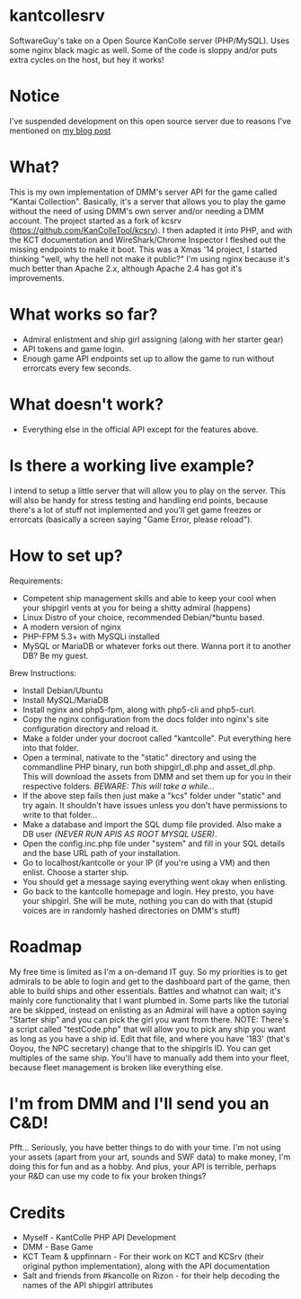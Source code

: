 # kantcollesrv 
SoftwareGuy's take on a Open Source KanColle server (PHP/MySQL). Uses some nginx black magic as well.
Some of the code is sloppy and/or puts extra cycles on the host, but hey it works!

# Notice
I've suspended development on this open source server due to reasons I've mentioned on [my blog post](http://www.coburnsdomain.com/wordpress/index.php/2015/05/02/suspending-work-on-my-opensource-kantai-collection-server-clone-kantcollesrv/)

# What?
This is my own implementation of DMM's server API for the game called "Kantai Collection". Basically, it's a server that allows you to play the game without the need of using DMM's own server and/or needing a DMM account.
The project started as a fork of kcsrv (https://github.com/KanColleTool/kcsrv). I then adapted it into PHP, and with the KCT documentation and WireShark/Chrome Inspector I fleshed out the missing endpoints to make it boot. This was a Xmas '14 project, I started thinking "well, why the hell not make it public?"
I'm using nginx because it's much better than Apache 2.x, although Apache 2.4 has got it's improvements.

# What works so far?
* Admiral enlistment and ship girl assigning (along with her starter gear)
* API tokens and game login.
* Enough game API endpoints set up to allow the game to run without errorcats every few seconds.

# What doesn't work?
* Everything else in the official API except for the features above.

# Is there a working live example?
I intend to setup a little server that will allow you to play on the server. This will also be handy for stress testing and handling end points, because there's a lot of stuff not implemented and you'll get game freezes or errorcats (basically a screen saying "Game Error, please reload"). 

# How to set up?
Requirements:
* Competent ship management skills and able to keep your cool when your shipgirl vents at you for being a shitty admiral (happens)
* Linux Distro of your choice, recommended Debian/*buntu based.
* A modern version of nginx
* PHP-FPM 5.3+ with MySQLi installed
* MySQL or MariaDB or whatever forks out there. Wanna port it to another DB? Be my guest.

Brew Instructions:
* Install Debian/Ubuntu
* Install MySQL/MariaDB
* Install nginx and php5-fpm, along with php5-cli and php5-curl.
* Copy the nginx configuration from the docs folder into nginx's site configuration directory and reload it.
* Make a folder under your docroot called "kantcolle". Put everything here into that folder.
* Open a terminal, nativate to the "static" directory and using the commandline PHP binary, run both shipgirl_dl.php and asset_dl.php. This will download the assets from DMM and set them up for you in their respective folders. *BEWARE: This will take a while...*
* If the above step fails then just make a "kcs" folder under "static" and try again. It shouldn't have issues unless you don't have permissions to write to that folder...
* Make a database and import the SQL dump file provided. Also make a DB user *(NEVER RUN APIS AS ROOT MYSQL USER)*.
* Open the config.inc.php file under "system" and fill in your SQL details and the base URL path of your installation.
* Go to localhost/kantcolle or your IP (if you're using a VM) and then enlist. Choose a starter ship.
* You should get a message saying everything went okay when enlisting.
* Go back to the kantcolle homepage and login. Hey presto, you have your shipgirl. She will be mute, nothing you can do with that (stupid voices are in randomly hashed directories on DMM's stuff)

# Roadmap
My free time is limited as I'm a on-demand IT guy. So my priorities is to get admirals to be able to login and get to the dashboard part of the game, then able to build ships and other essentials. Battles and whatnot can wait; it's mainly core functionality that I want plumbed in.
Some parts like the tutorial are be skipped, instead on enlisting as an Admiral will have a option saying "Starter ship" and you can pick the girl you want from there.
NOTE: There's a script called "testCode.php" that will allow you to pick any ship you want as long as you have a ship id. Edit that file, and where you have '183' (that's Ooyou, the NPC secretary) change that to the shipgirls ID. You can get multiples of the same ship. You'll have to manually add them into your fleet, because fleet management is broken like everything else.

# I'm from DMM and I'll send you an C&D!
Pfft... Seriously, you have better things to do with your time. 
I'm not using your assets (apart from your art, sounds and SWF data) to make money, I'm doing this for fun and as a hobby. And plus, your API is terrible, perhaps your R&D can use my code to fix your broken things?

# Credits
* Myself - KantColle PHP API Development
* DMM - Base Game
* KCT Team & uppfinnarn - For their work on KCT and KCSrv (their original python implementation), along with the API documentation
* Salt and friends from #kancolle on Rizon - for their help decoding the names of the API shipgirl attributes
